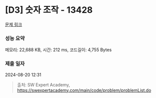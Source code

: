 # [D3] 숫자 조작 - 13428 

[문제 링크](https://swexpertacademy.com/main/code/problem/problemDetail.do?contestProbId=AX4EJPs68IkDFARe) 

### 성능 요약

메모리: 22,688 KB, 시간: 212 ms, 코드길이: 4,755 Bytes

### 제출 일자

2024-08-20 12:31



> 출처: SW Expert Academy, https://swexpertacademy.com/main/code/problem/problemList.do